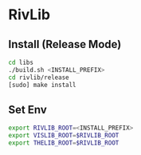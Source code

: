 # RivLib

## Install (Release Mode)

```bash
cd libs
./build.sh <INSTALL_PREFIX>
cd rivlib/release
[sudo] make install
```

## Set Env

```bash
export RIVLIB_ROOT=<INSTALL_PREFIX>
export VISLIB_ROOT=$RIVLIB_ROOT
export THELIB_ROOT=$RIVLIB_ROOT
```
